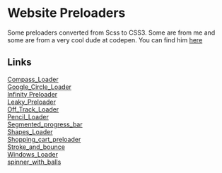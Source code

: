 # Website Preloaders
Some preloaders converted from Scss to CSS3. Some are from me and some are from a very cool dude at codepen. You can find him [here](https://codepen.io/jkantner)

## Links
[Compass_Loader](https://hypernylium.github.io/Website-Preloaders/Compass_Loader)\
[Google_Circle_Loader](https://hypernylium.github.io/Website-Preloaders/Google_Circle_Loader)\
[Infinity Preloader](https://hypernylium.github.io/Website-Preloaders/Infinity%20Preloader/)\
[Leaky_Preloader](https://hypernylium.github.io/Website-Preloaders/Leaky_Preloader)\
[Off_Track_Loader](https://hypernylium.github.io/Website-Preloaders/Off_Track_Loader)\
[Pencil_Loader](https://hypernylium.github.io/Website-Preloaders/Pencil_Loader)\
[Segmented_progress_bar](https://hypernylium.github.io/Website-Preloaders/Segmented_progress_bar)\
[Shapes_Loader](https://hypernylium.github.io/Website-Preloaders/Shapes_Loader)\
[Shopping_cart_preloader](https://hypernylium.github.io/Website-Preloaders/Shopping_cart_preloader)\
[Stroke_and_bounce](https://hypernylium.github.io/Website-Preloaders/Stroke_and_bounce)\
[Windows_Loader](https://hypernylium.github.io/Website-Preloaders/Windows_Loader)\
[spinner_with_balls](https://hypernylium.github.io/Website-Preloaders/spinner_with_balls)
